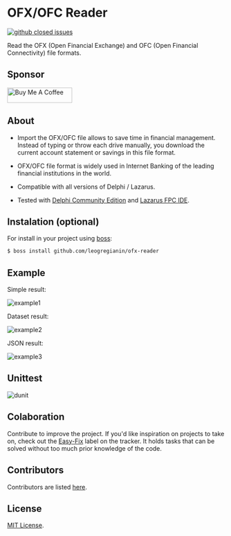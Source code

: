 # OFX/OFC Reader
[![github closed issues](https://img.shields.io/github/issues-closed-raw/leogregianin/ofx-reader.svg?style=flat-square)](https://github.com/leogregianin/ofx-reader/issues?q=is%3Aissue+is%3Aclosed)

Read the OFX (Open Financial Exchange) and OFC (Open Financial Connectivity) file formats.


## Sponsor

<a href="https://www.buymeacoffee.com/leogregianin" target="_blank"><img src="https://cdn.buymeacoffee.com/buttons/lato-orange.png" alt="Buy Me A Coffee" style="height: 35px !important;width: 150px !important;" ></a>


About
-------

   * Import the OFX/OFC file allows to save time in financial management. Instead of typing or throw each drive manually, you download the current account statement or savings in this file format.

   * OFX/OFC file format is widely used in Internet Banking of the leading financial institutions in the world.

   * Compatible with all versions of Delphi / Lazarus. 
   
   * Tested with [Delphi Community Edition](https://www.embarcadero.com/products/delphi/starter/promotional-download) and [Lazarus FPC IDE](https://www.lazarus-ide.org).
 
Instalation (optional)
-------
For install in your project using [boss](https://github.com/HashLoad/boss):
``` sh
$ boss install github.com/leogregianin/ofx-reader
``` 
 
Example
-------

Simple result:

![example1](samples/simple.jpg)


Dataset result:

![example2](samples/dataset.jpg)


JSON result:

![example3](samples/json.jpg)


Unittest
-------

![dunit](tests/tests.png)


Colaboration
-------

Contribute to improve the project. If you'd like inspiration on projects to take on, check out the [Easy-Fix](https://github.com/leogregianin/ofx-reader/issues) label on the tracker. It holds tasks that can be solved without too much prior knowledge of the code.


Contributors
-------

Contributors are listed [here](https://github.com/leogregianin/ofx-reader/graphs/contributors).


License
-------

[MIT License](LICENSE).
